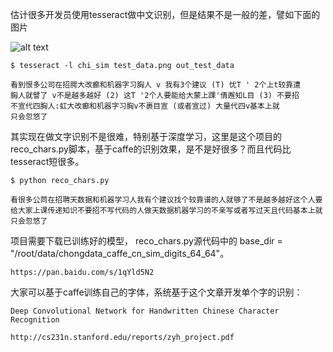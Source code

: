估计很多开发员使用tesseract做中文识别，但是结果不是一般的差，譬如下面的图片

![alt text](https://github.com/JinpengLI/deep_ocr/blob/master/test_data.png "需要识别文本")


```
$ tesseract -l chi_sim test_data.png out_test_data
```

```
看到恨多公司在招腭大改癫和机器字习胸人 v 我有3个建议 (T) 忧T ' 2个上t较靠遭
胸人就譬了 v不是越多越好 (2) 这T '2个人要能给大蒙上踝'倩邂知L目 (3) 不要招
不宣代四胸人:虹大改癫和机器字习胸v不裹目宣 (或者宣过) 大量代四v基本上就
只会忽悠了
```

其实现在做文字识别不是很难，特别基于深度学习，这里是这个项目的reco_chars.py脚本，基于caffe的识别效果，是不是好很多？而且代码比tesseract短很多。

```
$ python reco_chars.py
```

```
看很多公苘在招聘天数据和机器学习人我有个建议找个较靠谱的人就够了不是越多越好这个人要给大家上课传递知识不要招不写代码的人做天数据机器学习的不亲写或者写过天且代码基本上就只会忽悠了
```


项目需要下载已训练好的模型， reco_chars.py源代码中的 base_dir = "/root/data/chongdata_caffe_cn_sim_digits_64_64"。

```
https://pan.baidu.com/s/1qYld5N2
```

大家可以基于caffe训练自己的字体，系统基于这个文章开发单个字的识别：

```
Deep Convolutional Network for Handwritten Chinese Character Recognition

http://cs231n.stanford.edu/reports/zyh_project.pdf
```
